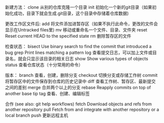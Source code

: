 新建方法：
   clone      从别的仓库克隆一个目录
   init       初始化一个新的git目录（如果初始化成功，目录下就会生成.git目录，这个目录中存储着仓库数据)

更改工作区文件后: 
   add        将文件添加进暂存区（如果不执行此命令，更改的文件会显示在Untracked files里)
   mv         移动或重命名一个文件、目录、文件夹
   reset      Reset current HEAD to the specified state
   rm         删除暂存区的文件

检查状态：
   bisect     Use binary search to find the commit that introduced a bug
   grep       Print lines matching a pattern
   log        查看提交日志，可以加上文件或目录名，就会只显示该目录的相关日志
   show       Show various types of objects
   status     查看仓库状态（十分常用的命令）

版本：
   branch     查看，创建，删除分支
   checkout   切换分支或存储工作树
   commit     将暂存区中的文件保存到仓库的历史记录中
   diff       查看工作树、暂存区、最新提交之间的差别
   merge      合并两个以上的分支
   rebase     Reapply commits on top of another base tip
   tag        查看、创建、编辑标签

合作 (see also: git help workflows)
   fetch      Download objects and refs from another repository
   pull       Fetch from and integrate with another repository or a local branch
   push       更新远程主机

